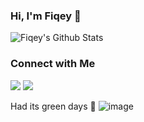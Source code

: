 ### Hi, I'm Fiqey 👋

<!--
**finesaaa/finesaaa** is a ✨ _special_ ✨ repository because its `README.md` (this file) appears on your GitHub profile.

Here are some ideas to get you started:

- 🔭 I’m currently working on ...
- 🌱 I’m currently learning ...
- 👯 I’m looking to collaborate on ...
- 🤔 I’m looking for help with ...
- 💬 Ask me about ...
- 📫 How to reach me: ...
- 😄 Pronouns: ...
- ⚡ Fun fact: ...

![Top Langs](https://github-readme-stats.vercel.app/api/top-langs/?username=finesaaa&theme=tokyonight&show_icons=true&layout=compact)
-->

![Fiqey's Github Stats](https://github-readme-stats.vercel.app/api?username=finesaaa&theme=tokyonight&show_icons=true)

### Connect with Me
<a href="https://www.linkedin.com/in/fiqey-indriati/"><img src="https://img.shields.io/badge/-Fiqey%20Indriati%20Eka%20Sari-0077B5?style=flat&logo=Linkedin&logoColor=white"/></a>
<a href="mailto:indriatifiqey16@gmail.com"><img src="https://img.shields.io/badge/-indriatifiqey16.com-D14836?style=flat&logo=Gmail&logoColor=white"/></a>

Had its green days 🥲
![image](https://github.com/finesaaa/finesaaa/assets/57583780/dfb60d13-ae9a-4f44-9ed4-67a91316ca62)
